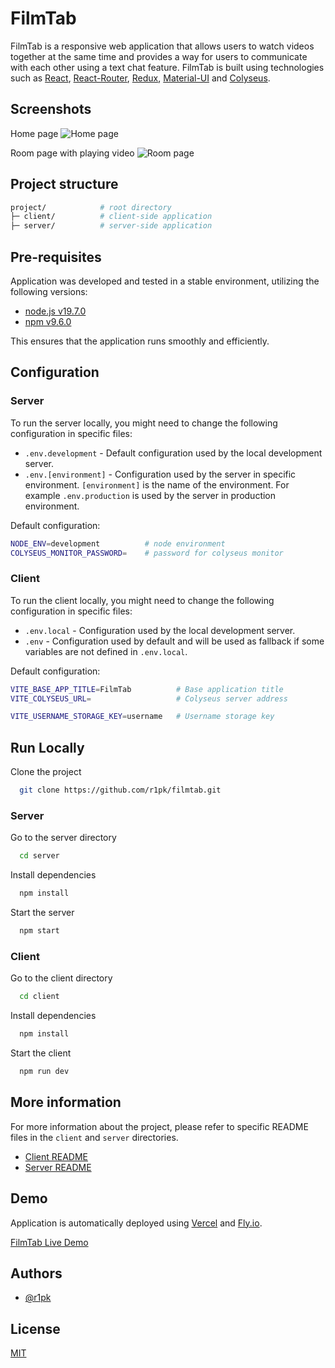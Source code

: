# FilmTab

FilmTab is a responsive web application that allows users to watch videos together at the same time and provides a way for users to communicate with each other using a text chat feature. FilmTab is built using technologies such as [React](https://reactjs.org/), [React-Router](https://reactrouter.com), [Redux](https://redux.js.org/), [Material-UI](https://mui.com/) and [Colyseus](https://colyseus.io/).

## Screenshots

Home page
![Home page](https://i.imgur.com/QNsVQDc.png)

Room page with playing video
![Room page](https://i.imgur.com/ZDWpL4f.png)

## Project structure

```bash
project/            # root directory
├─ client/          # client-side application
├─ server/          # server-side application
```

## Pre-requisites

Application was developed and tested in a stable environment, utilizing the following versions:

- [node.js v19.7.0](https://nodejs.org/en/)
- [npm v9.6.0](https://nodejs.org/en/download/)

This ensures that the application runs smoothly and efficiently.

## Configuration

### Server

To run the server locally, you might need to change the following configuration in specific files:

- `.env.development` - Default configuration used by the local development server.
- `.env.[environment]` - Configuration used by the server in specific environment. `[environment]` is the name of the environment. For example `.env.production` is used by the server in production environment.

Default configuration:

```bash
NODE_ENV=development          # node environment
COLYSEUS_MONITOR_PASSWORD=    # password for colyseus monitor
```

### Client

To run the client locally, you might need to change the following configuration in specific files:

- `.env.local` - Configuration used by the local development server.
- `.env` - Configuration used by default and will be used as fallback if some variables are not defined in `.env.local`.

Default configuration:

```bash
VITE_BASE_APP_TITLE=FilmTab          # Base application title
VITE_COLYSEUS_URL=                   # Colyseus server address

VITE_USERNAME_STORAGE_KEY=username   # Username storage key
```

## Run Locally

Clone the project

```bash
  git clone https://github.com/r1pk/filmtab.git
```

### Server

Go to the server directory

```bash
  cd server
```

Install dependencies

```bash
  npm install
```

Start the server

```bash
  npm start
```

### Client

Go to the client directory

```bash
  cd client
```

Install dependencies

```bash
  npm install
```

Start the client

```bash
  npm run dev
```

## More information

For more information about the project, please refer to specific README files in the `client` and `server` directories.

- [Client README](./client/README.md)
- [Server README](./server/README.md)

## Demo

Application is automatically deployed using [Vercel](https://vercel.com) and [Fly.io](https://fly.io/).

[FilmTab Live Demo](https://filmtab.vercel.app/)

## Authors

- [@r1pk](https://github.com/r1pk)

## License

[MIT](https://choosealicense.com/licenses/mit/)
